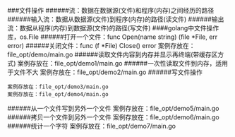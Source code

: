 ###文件操作
######流：数据在数据源(文件)和程序(内存)之间经历的路径
######输入流：数据从数据源(文件)到程序(内存)的路径(读文件)
######输出流：数据从程序(内存)到数据源(文件)的路径(写文件)
####golang中文件操作库，os.File
######打开一个文件：func Open(name string) (file *File, err error)
######关闭文件：func (f *File) Close() error
案例存放在：file_opt/demo/main.go
######读取文件内容到内存并显示再终端(带缓存区方式)
案例存放在：file_opt/demo1/main.go
######一次性读取文件到内存，适用于文件不大
案例存放在：file_opt/demo2/main.go
######写文件操作
```
案例存放在：file_opt/demo3/main.go
案例存放在：file_opt/demo4/main.go
```
######从一个文件写到另外一个文件
案例存放在：file_opt/demo5/main.go
######拷贝一个文件到另外一个文件
案例存放在：file_opt/demo6/main.go
######统计一个字符
案例存放在：file_opt/demo7/main.go